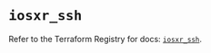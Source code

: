 # `iosxr_ssh`

Refer to the Terraform Registry for docs: [`iosxr_ssh`](https://registry.terraform.io/providers/ciscodevnet/iosxr/0.6.0/docs/resources/ssh).
